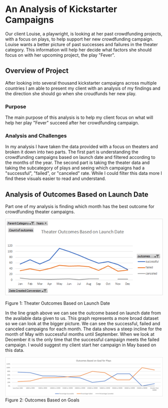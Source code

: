 # An Analysis of Kickstarter Campaigns
Our client Louise, a playwright, is looking at her past crowdfunding projects, with a focus on plays, to help support her new crowdfunding campaign. Louise wants a better picture of past successes and failures in the theater category. This information will help her decide what factors she should focus on with her upcoming project, the play "Fever".
## Overview of Project
After looking into several thousand kickstarter campaigns across multiple countries I am able to present my client with an analysis of my findings and the direction she should go when she croudfunds her new play.
### Purpose
The main purpose of this analysis is to help my client focus on what will help her play "Fever" succeed after her crowdfunding campaign.
### Analysis and Challenges
In my analysis I have taken the data provided with a focus on theaters and broken it down into two parts. The first part is understanding the crowdfunding campaigns based on launch date and filtered according to the months of the year. The second part is taking the theater data and taking the subcategory of plays and seeing which campaigns had a "successful", "failed", or "canceled" rate. While I could filter this data more I find these visuals easier to read and understand.
## Analysis of Outcomes Based on Launch Date
Part one of my analysis is finding which month has the best outcome for crowdfunding theater campaigns.

![alt text](https://github.com/Becca-Mae-Hinkle/Kickstarter-Analysis/blob/main/Theater%20Outcomes%20Based%20on%20Launch%20Date.png)

Figure 1: Theater Outcomes Based on Launch Date

In the line graph above we can see the outcome based on launch date from the available data given to us. This graph represents a more broad dataset so we can look at the bigger picture. We can see the successful, failed and canceled campaigns for each month. The data shows a steep incline for the month of May with successful months until September. When we look at December it is the only time that the successful campaign meets the failed campaign. I would suggest my client start her campaign in May based on this data.


![alt text](https://github.com/Becca-Mae-Hinkle/Kickstarter-Analysis/blob/main/Outcomes%20Based%20on%20Goal%20for%20Plays.png)
Figure 2: Outcomes Based on Goals

